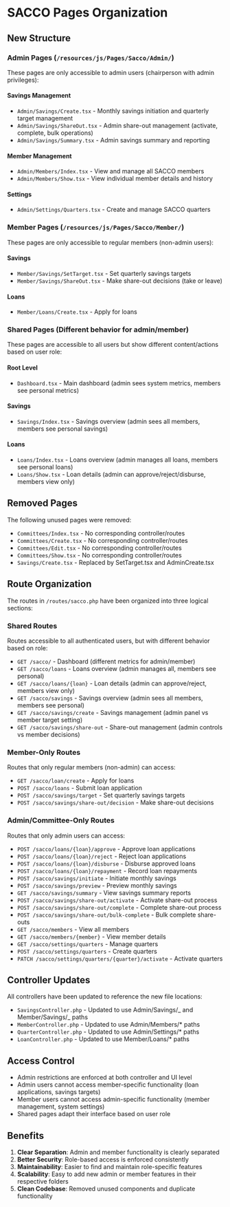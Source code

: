 # SACCO Pages Organization

## New Structure

### Admin Pages (`/resources/js/Pages/Sacco/Admin/`)

These pages are only accessible to admin users (chairperson with admin privileges):

#### Savings Management

- `Admin/Savings/Create.tsx` - Monthly savings initiation and quarterly target management
- `Admin/Savings/ShareOut.tsx` - Admin share-out management (activate, complete, bulk operations)
- `Admin/Savings/Summary.tsx` - Admin savings summary and reporting

#### Member Management

- `Admin/Members/Index.tsx` - View and manage all SACCO members
- `Admin/Members/Show.tsx` - View individual member details and history

#### Settings

- `Admin/Settings/Quarters.tsx` - Create and manage SACCO quarters

### Member Pages (`/resources/js/Pages/Sacco/Member/`)

These pages are only accessible to regular members (non-admin users):

#### Savings

- `Member/Savings/SetTarget.tsx` - Set quarterly savings targets
- `Member/Savings/ShareOut.tsx` - Make share-out decisions (take or leave)

#### Loans

- `Member/Loans/Create.tsx` - Apply for loans

### Shared Pages (Different behavior for admin/member)

These pages are accessible to all users but show different content/actions based on user role:

#### Root Level

- `Dashboard.tsx` - Main dashboard (admin sees system metrics, members see personal metrics)

#### Savings

- `Savings/Index.tsx` - Savings overview (admin sees all members, members see personal savings)

#### Loans

- `Loans/Index.tsx` - Loans overview (admin manages all loans, members see personal loans)
- `Loans/Show.tsx` - Loan details (admin can approve/reject/disburse, members view only)

## Removed Pages

The following unused pages were removed:

- `Committees/Index.tsx` - No corresponding controller/routes
- `Committees/Create.tsx` - No corresponding controller/routes
- `Committees/Edit.tsx` - No corresponding controller/routes
- `Committees/Show.tsx` - No corresponding controller/routes
- `Savings/Create.tsx` - Replaced by SetTarget.tsx and AdminCreate.tsx

## Route Organization

The routes in `/routes/sacco.php` have been organized into three logical sections:

### Shared Routes

Routes accessible to all authenticated users, but with different behavior based on role:

- `GET /sacco/` - Dashboard (different metrics for admin/member)
- `GET /sacco/loans` - Loans overview (admin manages all, members see personal)
- `GET /sacco/loans/{loan}` - Loan details (admin can approve/reject, members view only)
- `GET /sacco/savings` - Savings overview (admin sees all members, members see personal)
- `GET /sacco/savings/create` - Savings management (admin panel vs member target setting)
- `GET /sacco/savings/share-out` - Share-out management (admin controls vs member decisions)

### Member-Only Routes

Routes that only regular members (non-admin) can access:

- `GET /sacco/loan/create` - Apply for loans
- `POST /sacco/loans` - Submit loan application
- `POST /sacco/savings/target` - Set quarterly savings targets
- `POST /sacco/savings/share-out/decision` - Make share-out decisions

### Admin/Committee-Only Routes

Routes that only admin users can access:

- `POST /sacco/loans/{loan}/approve` - Approve loan applications
- `POST /sacco/loans/{loan}/reject` - Reject loan applications
- `POST /sacco/loans/{loan}/disburse` - Disburse approved loans
- `POST /sacco/loans/{loan}/repayment` - Record loan repayments
- `POST /sacco/savings/initiate` - Initiate monthly savings
- `POST /sacco/savings/preview` - Preview monthly savings
- `GET /sacco/savings/summary` - View savings summary reports
- `POST /sacco/savings/share-out/activate` - Activate share-out process
- `POST /sacco/savings/share-out/complete` - Complete share-out process
- `POST /sacco/savings/share-out/bulk-complete` - Bulk complete share-outs
- `GET /sacco/members` - View all members
- `GET /sacco/members/{member}` - View member details
- `GET /sacco/settings/quarters` - Manage quarters
- `POST /sacco/settings/quarters` - Create quarters
- `PATCH /sacco/settings/quarters/{quarter}/activate` - Activate quarters

## Controller Updates

All controllers have been updated to reference the new file locations:

- `SavingsController.php` - Updated to use Admin/Savings/_ and Member/Savings/_ paths
- `MemberController.php` - Updated to use Admin/Members/\* paths
- `QuarterController.php` - Updated to use Admin/Settings/\* paths
- `LoanController.php` - Updated to use Member/Loans/\* paths

## Access Control

- Admin restrictions are enforced at both controller and UI level
- Admin users cannot access member-specific functionality (loan applications, savings targets)
- Member users cannot access admin-specific functionality (member management, system settings)
- Shared pages adapt their interface based on user role

## Benefits

1. **Clear Separation**: Admin and member functionality is clearly separated
2. **Better Security**: Role-based access is enforced consistently
3. **Maintainability**: Easier to find and maintain role-specific features
4. **Scalability**: Easy to add new admin or member features in their respective folders
5. **Clean Codebase**: Removed unused components and duplicate functionality
